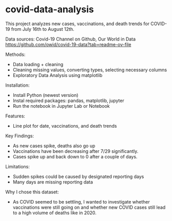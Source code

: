 # covid-data-analysis
This project analyzes new cases, vaccinations, and death trends for COVID-19 from July 16th to August 12th. 

Data sources: Covid-19 Channel on Github, Our World in Data 
https://github.com/owid/covid-19-data?tab=readme-ov-file 

Methods:
- Data loading + cleaning
- Cleaning missing values, converting types, selecting necessary columns
- Exploratory Data Analysis using matplotlib

Installation:
- Install Python (newest version)
- Instal required packages: pandas, matplotlib, jupyter
- Run the notebook in Jupyter Lab or Notebook

Features:
- Line plot for date, vaccinations, and death trends

Key Findings: 
- As new cases spike, deaths also go up
- Vaccinations have been decreasing after 7/29 significantly.
- Cases spike up and back down to 0 after a couple of days.

Limitations:
- Sudden spikes could be caused by designated reporting days
- Many days are missing reporting data

Why I chose this dataset:
- As COVID seemed to be settling, I wanted to investigate whether vaccinations were still going on and whether new COVID cases still lead to a high volume of deaths like in 2020.  
